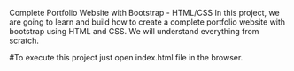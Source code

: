 Complete Portfolio Website with Bootstrap - HTML/CSS In this project, we are going to learn and build how to create a complete portfolio website with bootstrap using HTML and CSS. We will understand everything from scratch.

#To execute this project just open index.html file in the browser.
